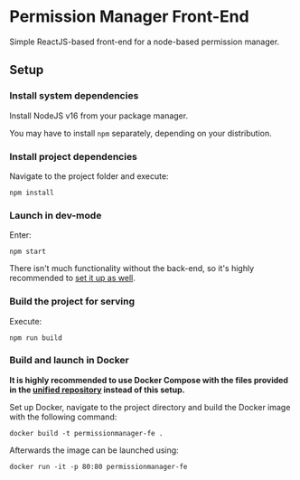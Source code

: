 # Permission Manager Front-End

Simple ReactJS-based front-end for a node-based permission manager.

## Setup

### Install system dependencies

Install NodeJS v16 from your package manager.

You may have to install `npm` separately, depending on your distribution.

### Install project dependencies

Navigate to the project folder and execute:
```
npm install
```

### Launch in dev-mode

Enter:
```
npm start
```

There isn't much functionality without the back-end, so it's highly recommended
to [set it up as well](https://github.com/svenvvv/permissionmanager-be).

### Build the project for serving

Execute:
```
npm run build
```

### Build and launch in Docker

**It is highly recommended to use Docker Compose with the files provided in the
[unified repository](https://github.com/svenvvv/permissionmanager) instead of
this setup.**

Set up Docker, navigate to the project directory and build the Docker image with the following command:
```
docker build -t permissionmanager-fe .
```

Afterwards the image can be launched using:
```
docker run -it -p 80:80 permissionmanager-fe
```
